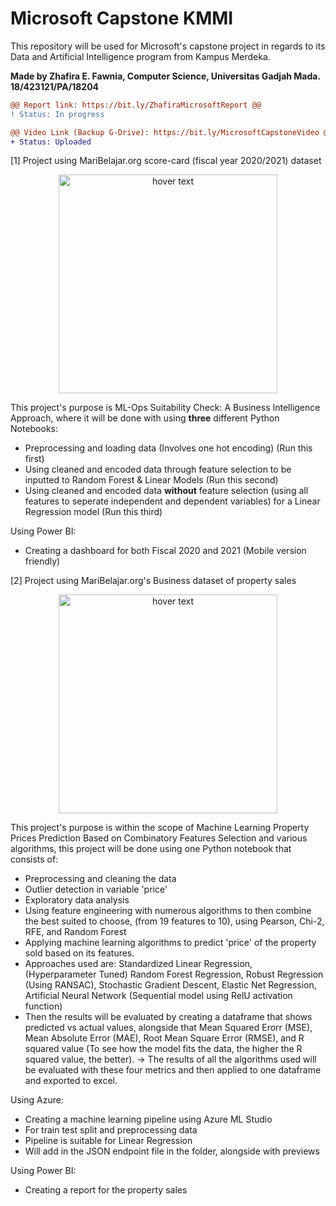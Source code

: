 # Microsoft Capstone KMMI
This repository will be used for Microsoft's capstone project in regards to its Data and Artificial Intelligence program from Kampus Merdeka. 

**Made by Zhafira E. Fawnia, Computer Science, Universitas Gadjah Mada.**
**18/423121/PA/18204**

```diff
@@ Report link: https://bit.ly/ZhafiraMicrosoftReport @@
! Status: In progress

@@ Video Link (Backup G-Drive): https://bit.ly/MicrosoftCapstoneVideo @@
+ Status: Uploaded
```

[1] Project using MariBelajar.org score-card (fiscal year 2020/2021) dataset 

<p align="center">
  <img src="https://media-exp1.licdn.com/dms/image/C561BAQF3W8YHh053JA/company-background_10000/0/1594804641455?e=1638518400&v=beta&t=m1V0YlvdHrNhZEwbnH-cbDTNO-TcUHkMTei20DV6tlc" width="350" title="hover text">
</p>

This project's purpose is ML-Ops Suitability Check: A Business Intelligence Approach, where it will be done with using **three** different Python Notebooks:
- Preprocessing and loading data (Involves one hot encoding) (Run this first)
- Using cleaned and encoded data through feature selection to be inputted to Random Forest & Linear Models (Run this second)
- Using cleaned and encoded data **without** feature selection (using all features to seperate independent and dependent variables) for a Linear Regression model (Run this third)

Using Power BI: 
- Creating a dashboard for both Fiscal 2020 and 2021 (Mobile version friendly) 




[2] Project using MariBelajar.org's Business dataset of property sales

<p align="center">
  <img src="https://storage.googleapis.com/kaggle-datasets-images/128/270/d149695d1f9a97ec54cf673be6430ad7/dataset-original.jpg" width="350" title="hover text">
</p>


This project's purpose is within the scope of Machine Learning Property Prices Prediction Based on Combinatory Features Selection
and various algorithms, this project will be done using one Python notebook that consists of:
- Preprocessing and cleaning the data 
- Outlier detection in variable 'price'
- Exploratory data analysis 
- Using feature engineering with numerous algorithms to then combine the best suited to choose, (from 19 features to 10), using Pearson,	Chi-2,	RFE, and	Random Forest
- Applying machine learning algorithms to predict 'price' of the property sold based on its features.
- Approaches used are: Standardized Linear Regression, (Hyperparameter Tuned) Random Forest Regression, Robust Regression (Using RANSAC), Stochastic Gradient Descent, Elastic Net Regression, Artificial Neural Network (Sequential model using RelU activation function) 
- Then the results will be evaluated by creating a dataframe that shows predicted vs actual values, alongside that Mean Squared Erorr (MSE), Mean Absolute Error (MAE), Root Mean Square Error (RMSE), and R squared value (To see how the model fits the data, the higher the R squared value, the better). -> The results of all the algorithms used will be evaluated with these four metrics and then applied to one dataframe and exported to excel.

Using Azure:
- Creating a machine learning pipeline using Azure ML Studio 
- For train test split and preprocessing data 
- Pipeline is suitable for Linear Regression
- Will add in the JSON endpoint file in the folder, alongside with previews

Using Power BI:
- Creating a report for the property sales 
